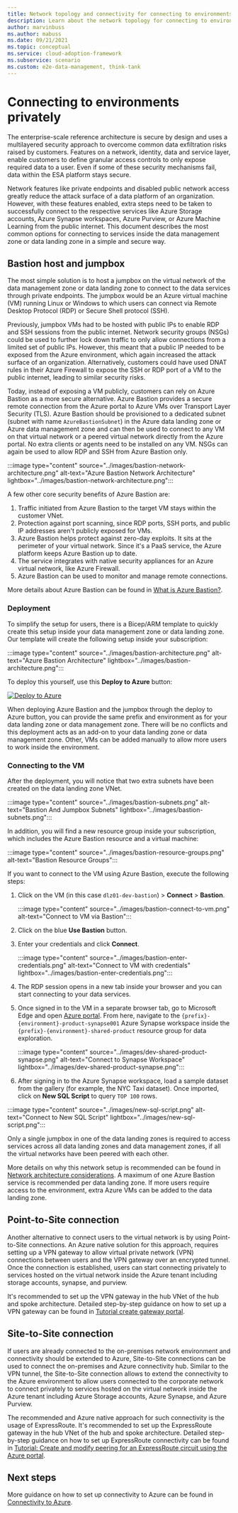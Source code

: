 ```yaml
---
title: Network topology and connectivity for connecting to environments privately
description: Learn about the network topology for connecting to environments privately
author: marvinbuss
ms.author: mabuss
ms.date: 09/21/2021
ms.topic: conceptual
ms.service: cloud-adoption-framework
ms.subservice: scenario
ms.custom: e2e-data-management, think-tank
---
```


# Connecting to environments privately

The enterprise-scale reference architecture is secure by design and uses a multilayered security approach to overcome common data exfiltration risks raised by customers. Features on a network, identity, data and service layer, enable customers to define granular access controls to only expose required data to a user. Even if some of these security mechanisms fail, data within the ESA platform stays secure.

Network features like private endpoints and disabled public network access greatly reduce the attack surface of a data platform of an organization. However, with these features enabled, extra steps need to be taken to successfully connect to the respective services like Azure Storage accounts, Azure Synapse workspaces, Azure Purview, or Azure Machine Learning from the public internet. This document describes the most common options for connecting to services inside the data management zone or data landing zone in a simple and secure way.

## Bastion host and jumpbox

The most simple solution is to host a jumpbox on the virtual network of the data management zone or data landing zone to connect to the data services through private endpoints. The jumpbox would be an Azure virtual machine (VM) running Linux or Windows to which users can connect via Remote Desktop Protocol (RDP) or Secure Shell protocol (SSH).

Previously, jumpbox VMs had to be hosted with public IPs to enable RDP and SSH sessions from the public internet. Network security groups (NSGs) could be used to further lock down traffic to only allow connections from a limited set of public IPs. However, this meant that a public IP needed to be exposed from the Azure environment, which again increased the attack surface of an organization. Alternatively, customers could have used DNAT rules in their Azure Firewall to expose the SSH or RDP port of a VM to the public internet, leading to similar security risks.

Today, instead of exposing a VM publicly, customers can rely on Azure Bastion as a more secure alternative. Azure Bastion provides a secure remote connection from the Azure portal to Azure VMs over Transport Layer Security (TLS). Azure Bastion should be provisioned to a dedicated subnet (subnet with name `AzureBastionSubnet`) in the Azure data landing zone or Azure data management zone and can then be used to connect to any VM on that virtual network or a peered virtual network directly from the Azure portal. No extra clients or agents need to be installed on any VM. NSGs can again be used to allow RDP and SSH from Azure Bastion only.

:::image type="content" source="../images/bastion-network-architecture.png" alt-text="Azure Bastion Network Architecture" lightbox="../images/bastion-network-architecture.png":::

A few other core security benefits of Azure Bastion are:

1. Traffic initiated from Azure Bastion to the target VM stays within the customer VNet.
1. Protection against port scanning, since RDP ports, SSH ports, and public IP addresses aren't publicly exposed for VMs.
1. Azure Bastion helps protect against zero-day exploits. It sits at the perimeter of your virtual network. Since it's a PaaS service, the Azure platform keeps Azure Bastion up to date.
1. The service integrates with native security appliances for an Azure virtual network, like Azure Firewall.
1. Azure Bastion can be used to monitor and manage remote connections.

More details about Azure Bastion can be found in [What is Azure Bastion?](/azure/bastion/bastion-overview).

### Deployment

To simplify the setup for users, there is a Bicep/ARM template to quickly create this setup inside your data management zone or data landing zone. Our template will create the following setup inside your subscription:

:::image type="content" source="../images/bastion-architecture.png" alt-text="Azure Bastion Architecture" lightbox="../images/bastion-architecture.png":::

To deploy this yourself, use this **Deploy to Azure** button:

[![Deploy to Azure](https://aka.ms/deploytoazurebutton)](https://portal.azure.com/#blade/Microsoft_Azure_CreateUIDef/CustomDeploymentBlade/uri/https%3A%2F%2Fraw.githubusercontent.com%2FAzure%2Fdata-management-zone%2Fmain%2Fdocs%2Freference%2Fbastionhost%2Fmain.json/uiFormDefinitionUri/https%3A%2F%2Fraw.githubusercontent.com%2FAzure%2Fdata-management-zone%2Fmain%2Fdocs%2Freference%2Fbastionhost%2Fportal.json)

When deploying Azure Bastion and the jumpbox through the deploy to Azure button, you can provide the same prefix and environment as for your data landing zone or data management zone. There will be no conflicts and this deployment acts as an add-on to your data landing zone or data management zone. Other, VMs can be added manually to allow more users to work inside the environment.

### Connecting to the VM

After the deployment, you will notice that two extra subnets have been created on the data landing zone VNet.

:::image type="content" source="../images/bastion-subnets.png" alt-text="Bastion And Jumpbox Subnets" lightbox="../images/bastion-subnets.png":::

In addition, you will find a new resource group inside your subscription, which includes the Azure Bastion resource and a virtual machine:

:::image type="content" source="../images/bastion-resource-groups.png" alt-text="Bastion Resource Groups":::

If you want to connect to the VM using Azure Bastion, execute the following steps:

1. Click on the VM (in this case `dlz01-dev-bastion`) > **Connect** > **Bastion**.

    :::image type="content" source="../images/bastion-connect-to-vm.png" alt-text="Connect to VM via Bastion":::

2. Click on the blue **Use Bastion** button.

3. Enter your credentials and click **Connect**.

    :::image type="content" source="../images/bastion-enter-credentials.png" alt-text="Connect to VM with credentials" lightbox="../images/bastion-enter-credentials.png":::

4. The RDP session opens in a new tab inside your browser and you can start connecting to your data services.

5. Once signed in to the VM in a separate browser tab, go to Microsoft Edge and open [Azure portal](https://portal.azure.com/). From here, navigate to the `{prefix}-{environment}-product-synapse001` Azure Synapse workspace inside the `{prefix}-{environment}-shared-product` resource group for data exploration.

    :::image type="content" source="../images/dev-shared-product-synapse.png" alt-text="Connect to Synapse Workspace" lightbox="../images/dev-shared-product-synapse.png":::

6. After signing in to the Azure Synapse workspace, load a sample dataset from the gallery (for example, the NYC Taxi dataset). Once imported, click on **New SQL Script** to query `TOP 100` rows.

:::image type="content" source="../images/new-sql-script.png" alt-text="Connect to New SQL Script" lightbox="../images/new-sql-script.png":::

Only a single jumpbox in one of the data landing zones is required to access services across all data landing zones and data management zones, if all the virtual networks have been peered with each other.

More details on why this network setup is recommended can be found in [Network architecture considerations](../eslz-network-considerations.md). A maximum of one Azure Bastion service is recommended per data landing zone. If more users require access to the environment, extra Azure VMs can be added to the data landing zone.

## Point-to-Site connection

Another alternative to connect users to the virtual network is by using Point-to-Site connections. An Azure native solution for this approach, requires setting up a VPN gateway to allow virtual private network (VPN) connections between users and the VPN gateway over an encrypted tunnel. Once the connection is established, users can start connecting privately to services hosted on the virtual network inside the Azure tenant including storage accounts, synapse, and purview.

It's recommended to set up the VPN gateway in the hub VNet of the hub and spoke architecture. Detailed step-by-step guidance on how to set up a VPN gateway can be found in [Tutorial create gateway portal](/azure/vpn-gateway/tutorial-create-gateway-portal).

## Site-to-Site connection

If users are already connected to the on-premises network environment and connectivity should be extended to Azure, Site-to-Site connections can be used to connect the on-premises and Azure connectivity hub. Similar to the VPN tunnel, the Site-to-Site connection allows to extend the connectivity to the Azure environment to allow users connected to the corporate network to connect privately to services hosted on the virtual network inside the Azure tenant including Azure Storage accounts, Azure Synapse, and Azure Purview.

The recommended and Azure native approach for such connectivity is the usage of ExpressRoute. It's recommended to set up the ExpressRoute gateway in the hub VNet of the hub and spoke architecture. Detailed step-by-step guidance on how to set up ExpressRoute connectivity can be found in [Tutorial: Create and modify peering for an ExpressRoute circuit using the Azure portal](/azure/expressroute/expressroute-howto-routing-portal-resource-manager).

## Next steps

More guidance on how to set up connectivity to Azure can be found in [Connectivity to Azure](/azure/cloud-adoption-framework/ready/azure-best-practices/connectivity-to-azure).
